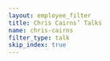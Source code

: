 ```yaml
---
layout: employee_filter
title: Chris Cairns’ Talks
name: chris-cairns
filter_type: talk
skip_index: true
---
```

